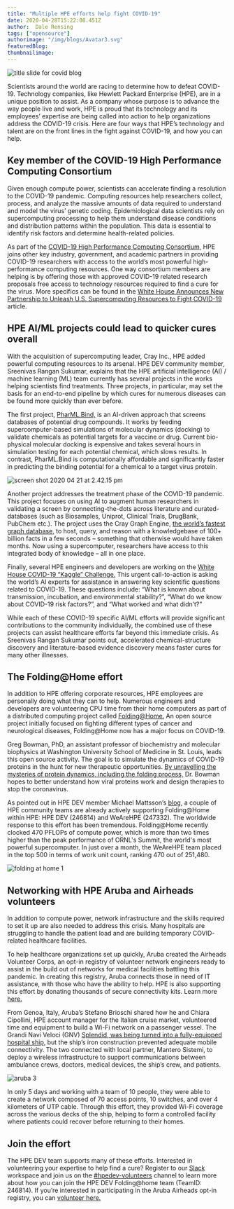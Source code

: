 ```yaml
---
title: "Multiple HPE efforts help fight COVID-19"
date: 2020-04-28T15:22:08.451Z
author:  Dale Rensing 
tags: ["opensource"]
authorimage: "/img/blogs/Avatar3.svg"
featuredBlog:
thumbnailimage:
---
```

![title slide for covid blog](https://hpe-developer-portal.s3.amazonaws.com/uploads/media/2020/3/title-slide-for-covid-blog-1588088234878.jpg)

Scientists around the world are racing to determine how to defeat COVID-19. Technology companies, like Hewlett Packard Enterprise (HPE), are in a unique position to assist. As a company whose purpose is to advance the way people live and work, HPE is proud that its technology and its employees’ expertise are being called into action to help organizations address the COVID-19 crisis. Here are four ways that HPE’s technology and talent are on the front lines in the fight against COVID-19, and how you can help.

## Key member of the COVID-19 High Performance Computing Consortium

Given enough compute power, scientists can accelerate finding a resolution to the COVID-19 pandemic. Computing resources help researchers collect, process, and analyze the massive amounts of data required to understand and model the virus’ genetic coding. Epidemiological data scientists rely on supercomputing processing to help them understand disease conditions and distribution patterns within the population. This data is essential to identify risk factors and determine health-related policies.

As part of the [COVID-19 High Performance Computing Consortium,](https://covid19-hpc-consortium.org/) HPE joins other key industry, government, and academic partners in providing COVID-19 researchers with access to the world’s most powerful high-performance computing resources. One way consortium members are helping is by offering those with approved COVID-19 related research proposals free access to technology resources required to find a cure for the virus. More specifics can be found in the [White House Announces New Partnership to Unleash U.S. Supercomputing Resources to Fight COVID-19](https://www.whitehouse.gov/briefings-statements/white-house-announces-new-partnership-unleash-u-s-supercomputing-resources-fight-covid-19/) article.

## HPE AI/ML projects could lead to quicker cures overall

With the acquisition of supercomputing leader, Cray Inc., HPE added powerful computing resources to its arsenal. HPE DEV community member, Sreenivas Rangan Sukumar, explains that the HPE artificial intelligence (AI) / machine learning (ML) team currently has several projects in the works helping scientists find treatments. Three projects, in particular, may set the basis for an end-to-end pipeline by which cures for numerous diseases can be found more quickly than ever before.

The first project, [PharML.Bind,](https://github.com/jbalma/pharml) is an AI-driven approach that screens databases of potential drug compounds. It works by feeding supercomputer-based simulations of molecular dynamics (docking) to validate chemicals as potential targets for a vaccine or drug. Current bio-physical molecular docking is expensive and takes several hours in simulation testing for each potential chemical, which slows results. In contrast, PharML.Bind is computationally affordable and significantly faster in predicting the binding potential for a chemical to a target virus protein.


![screen shot 2020 04 21 at 2.42.15 pm](https://hpe-developer-portal.s3.amazonaws.com/uploads/media/2020/3/screen-shot-2020-04-21-at-24215-pm-1588088160374.PNG)

Another project addresses the treatment phase of the COVID-19 pandemic. This project focuses on using AI to augment human researchers in validating a screen by connecting-the-dots across literature and curated-databases (such as Biosamples, Uniprot, Clinical Trials, DrugBank, PubChem etc.). The project uses the Cray Graph Engine, [the world’s fastest graph database,](https://www.cray.com/blog/cray-graph-engine-takes-trillion-triples/) to host, query, and reason with a knowledgebase of 100+ billion facts in a few seconds – something that otherwise would have taken months. Now using a supercomputer, researchers have access to this integrated body of knowledge – all in one place.

Finally, several HPE engineers and developers are working on the [White House COVID-19 “Kaggle” Challenge.](https://www.kaggle.com/allen-institute-for-ai/CORD-19-research-challenge/data) This urgent call-to-action is asking the world’s AI experts for assistance in answering key scientific questions related to COVID-19. These questions include: “What is known about transmission, incubation, and environmental stability?”, “What do we know about COVID-19 risk factors?”, and “What worked and what didn’t?”

While each of these COVID-19 specific AI/ML efforts will provide significant contributions to the community individually, the combined use of these projects can assist healthcare efforts far beyond this immediate crisis. As Sreenivas Rangan Sukumar points out, accelerated chemical-structure discovery and literature-based evidence discovery means faster cures for many other illnesses. 

## The Folding@Home effort

In addition to HPE offering corporate resources, HPE employees are personally doing what they can to help. Numerous engineers and developers are volunteering CPU time from their home computers as part of a distributed computing project called [Folding@Home.](https://foldingathome.org/) An open source project initially focused on fighting different types of cancer and neurological diseases, Folding@Home now has a major focus on COVID-19.

Greg Bowman, PhD, an assistant professor of biochemistry and molecular biophysics at Washington University School of Medicine in St. Louis, leads this open source activity. The goal is to simulate the dynamics of COVID-19 proteins in the hunt for new therapeutic opportunities. [By unravelling the mysteries of protein dynamics, including the folding process,](https://foldingathome.org/2020/03/15/coronavirus-what-were-doing-and-how-you-can-help-in-simple-terms/) Dr. Bowman hopes to better understand how viral proteins work and design therapies to stop the coronavirus.

As pointed out in HPE DEV member Michael Mattsson’s [blog,](https://datamattsson.tumblr.com/post/613349069061046272/lets-hack-covid-19) a couple of HPE community teams are already actively supporting Folding@Home within HPE: HPE DEV (246814) and WeAreHPE (247332). The worldwide response to this effort has been tremendous. Folding@Home recently clocked 470 PFLOPs of compute power, which is more than two times higher than the peak performance of ORNL's Summit, the world's most powerful supercomputer. In just over a month, the WeAreHPE team placed in the top 500 in terms of work unit count, ranking 470 out of 251,480.


![folding at home 1](https://hpe-developer-portal.s3.amazonaws.com/uploads/media/2020/3/folding-at-home-1-1588088181250.png)

## Networking with HPE Aruba and Airheads volunteers

In addition to compute power, network infrastructure and the skills required to set it up are also needed to address this crisis. Many hospitals are struggling to handle the patient load and are building temporary COVID-related healthcare facilities. 

To help healthcare organizations set up quickly, Aruba created the Airheads Volunteer Corps, an opt-in registry of volunteer network engineers ready to assist in the build out of networks for medical facilities battling this pandemic. In creating this registry, Aruba connects those in need of IT assistance, with those who have the ability to help. HPE is also supporting this effort by donating thousands of secure connectivity kits. Learn more [here.](https://community.arubanetworks.com/t5/Community-Matters-Blog/Airheads-Volunteer-Corps-and-Healthcare-Connectivity-Bundles/ba-p/645495)

From Genoa, Italy, Aruba’s Stefano Brioschi shared how he and Chiara Cipollini, HPE account manager for the Italian cruise market, volunteered time and equipment to build a Wi-Fi network on a passenger vessel. The Grandi Navi Veloci (GNV) [Splendid, was being turned into a fully-equipped hospital ship,](https://www.seatrade-cruise.com/news/splendid-case-study-how-first-passenger-ship-was-transformed-coronavirus-relief) but the ship’s iron construction prevented adequate mobile connectivity. The two connected with local partner, Mantero Sistemi, to deploy a wireless infrastructure to support communications between ambulance crews, doctors, medical devices, the ship’s crew, and patients.


![aruba 3](https://hpe-developer-portal.s3.amazonaws.com/uploads/media/2020/3/aruba-3-1588088198966.jpg)

In only 5 days and working with a team of 10 people, they were able to create a network composed of 70 access points, 10 switches, and over 4 kilometers of UTP cable. Through this effort, they provided Wi-Fi coverage across the various decks of the ship, helping to form a controlled facility where patients could recover before returning to their homes.

## Join the effort

The HPE DEV team supports many of these efforts. Interested in volunteering your expertise to help find a cure? Register to our [Slack](https://slack.hpedev.io/) workspace and join us on the [#hpedev-volunteers](https://hpedev.slack.com/archives/CSA0R2T7B) channel to learn more about how you can join the HPE DEV Folding@home team (TeamID: 246814). If you’re interested in participating in the Aruba Airheads opt-in registry, you can [volunteer here.](https://connect.arubanetworks.com/Airheads_Volunteer_Corps)

